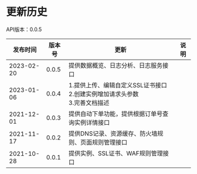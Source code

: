 # 更新历史 #
API版本：0.0.5

| 发布时间   | 版本号 | 更新          | 说明           |
| ---------- | ------ | ------------- | -------------- |
| 2023-02-20 | 0.0.5  | 提供数据概览、日志分析、日志服务接口 ||
| 2023-01-06 | 0.0.4  | 1.提供上传、编辑自定义SSL证书接口<br/>2.创建实例增加请求头参数<br/>3.完善文档描述 ||
| 2021-12-01 | 0.0.3  | 提供自动下单功能，提供根据订单号查询实例详情接口 ||
| 2021-11-17 | 0.0.2  | 提供DNS记录、资源缓存、防火墙规则、页面规则管理接口 ||
| 2021-10-28 | 0.0.1  | 提供实例、SSL证书、WAF规则管理接口 ||
